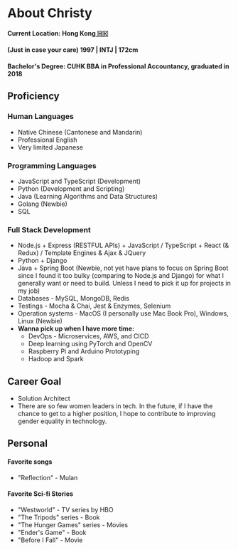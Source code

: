 # About Christy

#### Current Location: Hong Kong[ 🇭🇰](https://emojipedia.org/flag-hong-kong-sar-china/)

#### \(Just in case your care\) 1997 \| INTJ \| 172cm

#### Bachelor's Degree: CUHK BBA in Professional Accountancy, graduated in 2018

## Proficiency

### Human Languages

* Native Chinese \(Cantonese and Mandarin\)
* Professional English
* Very limited Japanese

### Programming Languages

* JavaScript and TypeScript \(Development\)
* Python \(Development and Scripting\)
* Java \(Learning Algorithms and Data Structures\)
* Golang \(Newbie\)
* SQL

### Full Stack Development

* Node.js + Express \(RESTFUL APIs\) + JavaScript / TypeScript + React \(& Redux\) / Template Engines & Ajax & JQuery
* Python + Django
* Java + Spring Boot \(Newbie, not yet have plans to focus on Spring Boot since I found it too bulky \(comparing to Node.js and Django\) for what I generally want or need to build. Unless I need to pick it up for projects in my job\) 
* Databases - MySQL, MongoDB, Redis
* Testings - Mocha & Chai, Jest & Enzymes, Selenium
* Operation systems - MacOS \(I personally use Mac Book Pro\), Windows, Linux \(Newbie\)
* **Wanna pick up when I have more time:** 
  * DevOps - Microservices, AWS, and CICD
  * Deep learning using PyTorch and OpenCV
  * Raspberry Pi and Arduino Prototyping
  * Hadoop and Spark

## Career Goal

* Solution Architect
* There are so few women leaders in tech. In the future, if I have the chance to get to a higher position, I hope to contribute to improving gender equality in technology.

## Personal

#### Favorite songs

* "Reflection" - Mulan

#### Favorite Sci-fi Stories

* "Westworld" - TV series by HBO
* "The Tripods" series - Book
* "The Hunger Games" series - Movies
* "Ender's Game" - Book
* "Before I Fall" - Movie



